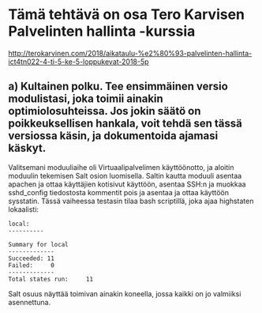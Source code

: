 # Tämä tehtävä on osa Tero Karvisen Palvelinten hallinta -kurssia
http://terokarvinen.com/2018/aikataulu-%e2%80%93-palvelinten-hallinta-ict4tn022-4-ti-5-ke-5-loppukevat-2018-5p

## a) Kultainen polku. Tee ensimmäinen versio modulistasi, joka toimii ainakin optimiolosuhteissa. Jos jokin säätö on poikkeuksellisen hankala, voit tehdä sen tässä versiossa käsin, ja dokumentoida ajamasi käskyt.

Valitsemani moduuliaihe oli Virtuaalipalvelimen käyttöönotto, ja aloitin moduulin tekemisen Salt osion luomisella.
Saltin kautta moduuli asentaa apachen ja ottaa käyttäjien kotisivut käyttöön, asentaa SSH:n ja muokkaa sshd_config tiedostosta kommentit pois ja asentaa ja ottaa käyttöön sysstatin.
Tässä vaiheessa testasin tilaa bash scriptillä, joka ajaa highstaten lokaalisti:

	local:
	----------

	Summary for local
	-------------
	Succeeded: 11
	Failed:     0
	-------------
	Total states run:     11


Salt osuus näyttää toimivan ainakin koneella, jossa kaikki on jo valmiiksi asennettuna.


